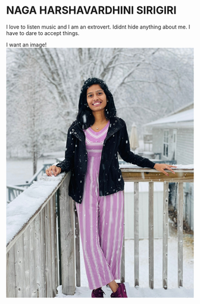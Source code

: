 # NAGA HARSHAVARDHINI SIRIGIRI
 I love to listen music and I am an extrovert. Ididnt hide anything about me. I have to dare to accept things.

I want an image! ![myself](https://github.com/HarshavardhiniSirigiri/assignment2-Sirigiri/blob/main/Harshapic.jpg)